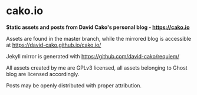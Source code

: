 # cako.io
**Static assets and posts from David Cako's personal blog - https://cako.io**

Assets are found in the master branch, while the mirrored blog is accessible at https://david-cako.github.io/cako.io/

Jekyll mirror is generated with https://github.com/david-cako/requiem/

All assets created by me are GPLv3 licensed, all assets belonging to Ghost blog are licensed accordingly.

Posts may be openly distributed with proper attribution.
